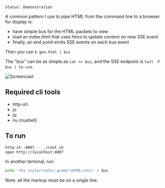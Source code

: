 ```
Status: Demonstration
```

A common pattern I use to pipe HTML from the command line to a browser for
display is:

- have simple bus for the HTML packets to view
- load an index.html that uses htmx to update content on new SSE event
- finally, an end point emits SSE events on each bus event

Then you can `$ gen-html | bus`

The "bus" can be as simple as `cat >> bus`, and the SSE endpoint is
`tail -F bus | to-sse`.

![Screencast](https://github.com/cablehead/html-cat/assets/1394/11e5cb05-fa13-4910-a8a3-069f891546d5)

## Required cli tools

- http-sh
- jo
- jq
- nu (nushell)

## To run

```sh
http-sh :4007 -- ./root.sh
open http://localhost:4007
```

In another terminal, run:

```sh
echo '<h1 style="color:green">HTML</h1>' > bus
```

Note: all the markup must be on a single line.
